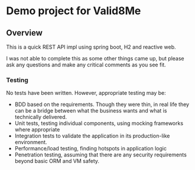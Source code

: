 # Demo project for Valid8Me

## Overview
This is a quick REST API impl using spring boot, H2 and reactive web.

I was not able to complete this as some other things came up, but please ask any questions and make any critical comments as you see fit.
### Testing
No tests have been written. However, appropriate testing may be:
* BDD based on the requirements. Though they were thin, in real life they can be a bridge between what the business wants and what is technically delivered.
* Unit tests, testing individual components, using mocking frameworks where appropriate
* Integration tests to validate the application in its production-like environment.
* Performance/load testing, finding hotspots in application logic
* Penetration testing, assuming that there are any security requirements beyond basic ORM and VM safety.
